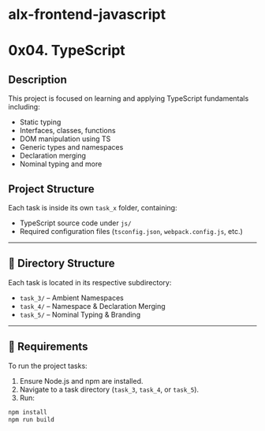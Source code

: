 # alx-frontend-javascript
# 0x04. TypeScript

## Description

This project is focused on learning and applying TypeScript fundamentals including:
- Static typing
- Interfaces, classes, functions
- DOM manipulation using TS
- Generic types and namespaces
- Declaration merging
- Nominal typing and more

## Project Structure

Each task is inside its own `task_x` folder, containing:
- TypeScript source code under `js/`
- Required configuration files (`tsconfig.json`, `webpack.config.js`, etc.)

---

## 📁 Directory Structure

Each task is located in its respective subdirectory:

- `task_3/` – Ambient Namespaces  
- `task_4/` – Namespace & Declaration Merging  
- `task_5/` – Nominal Typing & Branding  

---

## 🔧 Requirements

To run the project tasks:

1. Ensure Node.js and npm are installed.
2. Navigate to a task directory (`task_3`, `task_4`, or `task_5`).
3. Run:

```bash
npm install
npm run build



